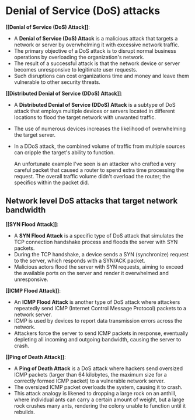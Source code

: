 # Denial of Service (DoS) attacks

**[[Denial of Service (DoS) Attack]]**:
- A **Denial of Service (DoS) Attack** is a malicious attack that targets a network or server by overwhelming it with excessive network traffic.
- The primary objective of a DoS attack is to disrupt normal business operations by overloading the organization's network.
- The result of a successful attack is that the network device or server becomes unresponsive to legitimate user requests.
- Such disruptions can cost organizations time and money and leave them vulnerable to other security threats.

**[[Distributed Denial of Service (DDoS) Attack]]**:
- A **Distributed Denial of Service (DDoS) Attack** is a subtype of DoS attack that employs multiple devices or servers located in different locations to flood the target network with unwanted traffic.
- The use of numerous devices increases the likelihood of overwhelming the target server.
- In a DDoS attack, the combined volume of traffic from multiple sources can cripple the target's ability to function.
  
  An unfortunate example I've seen is an attacker who crafted a very careful packet that caused a router to spend extra time processing the request. The overall traffic volume didn't overload the router; the specifics within the packet did. 

## Network level DoS attacks that target network bandwidth

**[[SYN Flood Attack]]**:
- A **SYN Flood Attack** is a specific type of DoS attack that simulates the TCP connection handshake process and floods the server with SYN packets.
- During the TCP handshake, a device sends a SYN (synchronize) request to the server, which responds with a SYN/ACK packet.
- Malicious actors flood the server with SYN requests, aiming to exceed the available ports on the server and render it overwhelmed and unresponsive.

**[[ICMP Flood Attack]]**:
- An **ICMP Flood Attack** is another type of DoS attack where attackers repeatedly send ICMP (Internet Control Message Protocol) packets to a network server.
- ICMP is used by devices to report data transmission errors across the network.
- Attackers force the server to send ICMP packets in response, eventually depleting all incoming and outgoing bandwidth, causing the server to crash.

**[[Ping of Death Attack]]**:
- A **Ping of Death Attack** is a DoS attack where hackers send oversized ICMP packets (larger than 64 kilobytes, the maximum size for a correctly formed ICMP packet) to a vulnerable network server.
- The oversized ICMP packet overloads the system, causing it to crash.
- This attack analogy is likened to dropping a large rock on an anthill, where individual ants can carry a certain amount of weight, but a large rock crushes many ants, rendering the colony unable to function until it rebuilds.